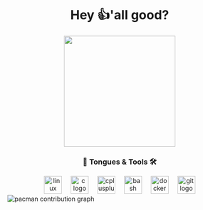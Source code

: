 <h1 align="center">Hey 👍'all good?</h1>
<div align="center">
  <img height="250" src="https://media3.giphy.com/media/v1.Y2lkPTc5MGI3NjExd3BydDg2bm55dHVhc3l6MnEwemJxNjE3ZTZ5bWFpbG0xNnZqanp6bSZlcD12MV9pbnRlcm5hbF9naWZfYnlfaWQmY3Q9Zw/m2Q7FEc0bEr4I/giphy.gif"  />
</div>


<h3 align="center">👅 Tongues & Tools 🛠</h3>

<div align="center">
  <img src="https://cdn.jsdelivr.net/gh/devicons/devicon/icons/linux/linux-original.svg" height="40" alt="linux logo"  />
  <img width="12" />
  <img src="https://cdn.jsdelivr.net/gh/devicons/devicon/icons/c/c-original.svg" height="40" alt="c logo"  />
  <img width="12" />
  <img src="https://cdn.jsdelivr.net/gh/devicons/devicon/icons/cplusplus/cplusplus-original.svg" height="40" alt="cplusplus logo"  />
  <img width="12" />
  <img src="https://cdn.jsdelivr.net/gh/devicons/devicon/icons/bash/bash-original.svg" height="40" alt="bash logo"  />
  <img width="12" />
  <img src="https://cdn.jsdelivr.net/gh/devicons/devicon/icons/docker/docker-plain-wordmark.svg" height="40" alt="docker logo"  />
  <img width="12" />
  <img src="https://cdn.jsdelivr.net/gh/devicons/devicon/icons/git/git-original.svg" height="40" alt="git logo"  />
</div>

<picture>
  <source media="(prefers-color-scheme: dark)" srcset="https://raw.githubusercontent.com/jaccbc/jaccbc/output/pacman-contribution-graph-dark.svg">
  <source media="(prefers-color-scheme: light)" srcset="https://raw.githubusercontent.com/jaccbc/jaccbc/output/pacman-contribution-graph.svg">
  <img alt="pacman contribution graph" src="https://raw.githubusercontent.com/jaccbc/jaccbc/output/pacman-contribution-graph.svg">
</picture>

###
